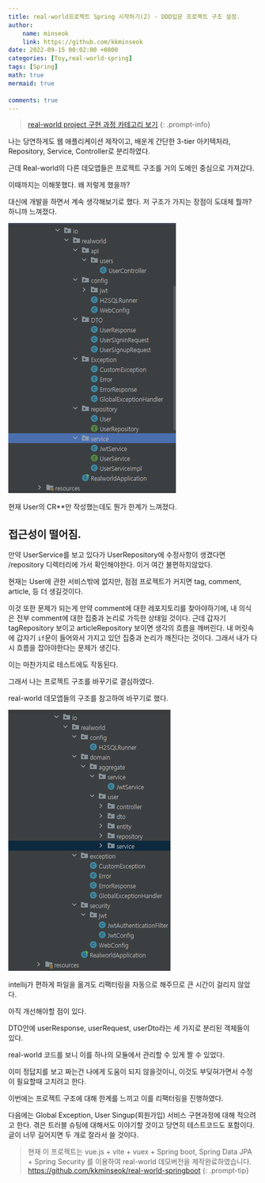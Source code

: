 ```yaml
---
title: real-world프로젝트 Spring 시작하기(2) - DDD입문 프로젝트 구조 설정.
author: 
    name: minseok
    link: https://github.com/kkminseok
date: 2022-09-15 00:02:00 +0800
categories: [Toy,real-world-spring]
tags: [Spring]
math: true
mermaid: true

comments: true
---
```


> [real-world project 구현 과정 카테고리 보기](https://kkminseok.github.io/categories/real-world-spring/)
{: .prompt-info}

나는 당연하게도 웹 애플리케이션 제작이고, 배운게 간단한 3-tier 아키텍처라, Repository, Service, Controller로 분리하였다.

근데 Real-world의 다른 데모앱들은 프로젝트 구조를 거의 도메인 중심으로 가져갔다.

이때까지는 이해못했다. 왜 저렇게 했을까?

대신에 개발을 하면서 계속 생각해보기로 했다. 저 구조가 가지는 장점이 도대체 뭘까? 하니까 느껴졌다.

![](/assets/img/realworld/mvc_architecture.png)  

현재 User의 CR**만 작성했는데도 뭔가 한계가 느껴졌다.

## 접근성이 떨어짐.

만약 UserService를 보고 있다가 UserRepository에 수정사항이 생겼다면 /repository 디렉터리에 가서 확인해야한다. 이거 여간 불편하지않았다.

현재는 User에 관한 서비스밖에 없지만, 점점 프로젝트가 커지면 tag, comment, article, 등 더 생길것이다.

이것 또한 문제가 되는게 만약 comment에 대한 레포지토리를 찾아야하기에, 내 의식은 전부 comment에 대한 집중과 논리로 가득한 상태일 것이다. 근데 갑자기 tagRepository 보이고 articleRepository 보이면 생각의 흐름을 깨버린다. 내 머릿속에 갑자기 `if`문이 들어와서 가지고 있던 집중과 논리가 깨진다는 것이다. 그래서 내가 다시 흐름을 잡아야한다는 문제가 생긴다.

이는 마찬가지로 테스트에도 작동된다.

그래서 나는 프로젝트 구조를 바꾸기로 결심하였다.

real-world 데모앱들의 구조를 참고하여 바꾸기로 했다.

![](/assets/img/realworld/ddd_architecture.png)  

intellij가 편하게 파일을 옮겨도 리팩터링을 자동으로 해주므로 큰 시간이 걸리지 않았다.

아직 개선해야할 점이 있다.

DTO안에 userResponse, userRequest, userDto라는 세 가지로 분리된 객체들이 있다.

real-world 코드를 보니 이를 하나의 모듈에서 관리할 수 있게 짤 수 있었다.

이미 정답지를 보고 짜는건 나에게 도움이 되지 않을것이니, 이것도 부딪혀가면서 수정이 필요할때 고치려고 한다.

이번에는 프로젝트 구조에 대해 한계를 느끼고 이를 리팩터링을 진행하였다.

다음에는 Global Exception, User Singup(회원가입) 서비스 구현과정에 대해 적으려고 한다. 겪은 트러블 슈팅에 대해서도 이야기할 것이고 당연히 테스트코드도 포함이다. 글이 너무 길어지면 두 개로 잘라서 쓸 것이다.


> 현재 이 프로젝트는 vue.js + vite + vuex  + Spring boot, Spring Data JPA + Spring Security 를 이용하여 real-world 데모버전을 제작완료하였습니다.  <https://github.com/kkminseok/real-world-springboot>
{: .prompt-tip}



